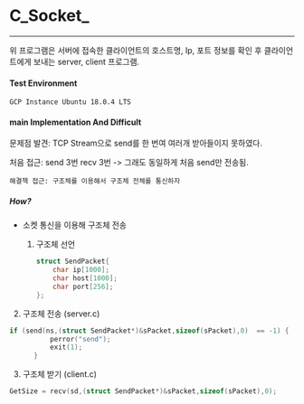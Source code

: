 # C_Socket_

-----

위 프로그램은 서버에 접속한 클라이언트의 호스트명, Ip, 포트 정보를 확인 후 클라이언트에게 보내는 server, client 프로그램.

#### Test Environment

``` GCP Instance Ubuntu 18.0.4 LTS ```

#### main Implementation And Difficult 

문제점 발견: TCP Stream으로 send를 한 번여 여러개 받아들이지 못하였다.

처음 접근: send 3번 recv 3번 -> 그래도 동일하게 처음 send만 전송됨.

```해결책 접근: 구조체를 이용해서 구조체 전체를 통신하자```

##### How?

+ 소켓 통신을 이용해 구조체 전송

  1. 구조체 선언

     ```c
     struct SendPacket{
         char ip[1000];
         char host[1000];
         char port[256];
     };
     ```

2.  구조체 전송 (server.c)

   ```c
   if (send(ns,(struct SendPacket*)&sPacket,sizeof(sPacket),0)  == -1) {
             perror("send");
             exit(1);
         }
   ```

3. 구조체 받기 (client.c)

```c
GetSize = recv(sd,(struct SendPacket*)&sPacket,sizeof(sPacket),0);
```

